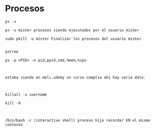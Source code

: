 # Procesos


    ps -x

    ps -u mister procesos siendo ejecutados por el usuario mister

    sudo pkill -u mister Finalizar los procesos del usuario mister


    pstree

    ps -p <PID> -o pid,ppid,cmd,%mem,%cpu



    estaba viendo en meli.udemy un curso comptia ahi hay varia data.



    killall -u username

    kill -9



    /bin/bash -c (interactive shell) proceso hijo recordar EN el mismo contexto